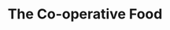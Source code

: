 ---
title: "The Co-operative Food"
url: /derby/the-co-operative-food-tutbury-avenue/
shop: Supermarkt
---